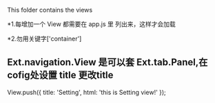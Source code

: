 This folder contains the views


*1.每增加一个 View 都需要在 app.js 里 列出来，这样才会加载

*2.勿用关键字['container']

Ext.navigation.View 是可以套 Ext.tab.Panel,在cofig处设置 title 更改title
--
View.push({
                        title: 'Setting',
                        html: 'this is Setting view!'
                    });
